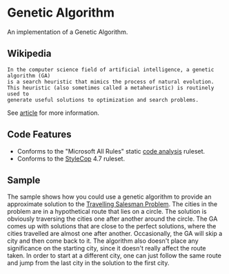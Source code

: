 Genetic Algorithm
==
An implementation of a Genetic Algorithm.

Wikipedia
--

    In the computer science field of artificial intelligence, a genetic algorithm (GA) 
	is a search heuristic that mimics the process of natural evolution. 
	This heuristic (also sometimes called a metaheuristic) is routinely used to 
	generate useful solutions to optimization and search problems.

See [article](http://en.wikipedia.org/wiki/Genetic_algorithm) for more information.

Code Features
--

- Conforms to the "Microsoft All Rules" static [code analysis](http://msdn.microsoft.com/en-us/library/3z0aeatx.aspx) ruleset.
- Conforms to the [StyleCop](http://stylecop.codeplex.com/) 4.7 ruleset.

Sample
--

The sample shows how you could use a genetic algorithm to provide an approximate solution to the 
[Travelling Salesman Problem](https://en.wikipedia.org/wiki/Travelling_salesman_problem). 
The cities in the problem are in a hypothetical route that lies on a circle.
The solution is obviously traversing the cities one after another around the circle. 
The GA comes up with solutions that are close to the perfect solutions, 
where the cities travelled are almost one after another.
Occasionally, the GA will skip a city and then come back to it.
The algorithm also doesn't place any significance on the starting city, since it doesn't really affect the route taken.
In order to start at a different city, one can just follow the same route 
and jump from the last city in the solution to the first city.
